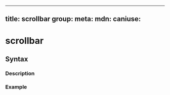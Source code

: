 
  ---
  title: scrollbar
  group: 
  meta:
    mdn:
    caniuse:
  ---

  # scrollbar
  <!--- Introduction sentence to scrollbar, keep it brief and set the overall context -->

  ## Syntax
  <!--- Introduce the various syntax for scrollbar -->

  ### Description
  <!--- For each major section of syntax provide a description explaining its usage further -->

  ### Example
  <!--- Provide code examples for the syntax block you're currently describing -->